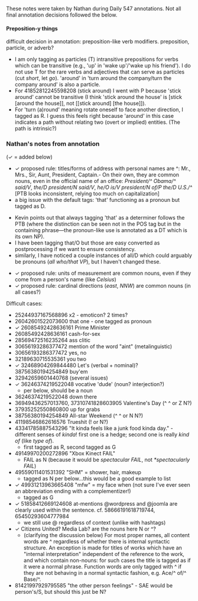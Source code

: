 These notes were taken by Nathan during Daily 547 annotations.  Not all final annotation decisions followed the below.


#### Preposition-y things ####

difficult decision in annotation: preposition-like verb modifiers. preposition, particle, or adverb?

* I am only tagging as particles (T) intransitive prepositions for verbs which can be transitive 
(e.g., 'up' in 'wake up'/'wake up his friend'). I do not use T for the rare verbs and adjectives that 
can serve as particles (cut *short*, let *go*). 'around' in 'turn around the company/turn the company around' 
is also a particle.
* For 41852812245598208 (stick around) I went with P because 'stick around' cannot be transitive 
(I think 'stick around the house' is [stick [around the house]], not [[stick around\] \[the house]]). 
* For 'turn (a)round' meaning rotate oneself to face another direction, I tagged as R. I guess this feels 
right because 'around' in this case indicates a path without relating two (overt or implied) entities. (The path is intrinsic?)


### Nathan's notes from annotation ###

(✓ = added below)

* ✓ proposed rule: titles/forms of address with personal names are ^: Mr., Mrs., Sir, Aunt, President, Captain.- 
On their own, they are common nouns, even in the official name of an office: _President/^ Obama/^ said/V_, _the/D president/N said/V_, _he/O is/V president/N of/P the/D U.S./^_
[PTB looks inconsistent, relying too much on capitalization]
* a big issue with the default tags: 'that' functioning as a pronoun but tagged as D.
 - Kevin points out that always tagging 'that' as a determiner follows the PTB (where the distinction can be seen not in the POS tag but in the containing phrase—the pronoun-like use is annotated as a DT which is its own NP).
 - I have been tagging that/O but those are easy converted as postprocessing if we want to ensure consistency.
 - similarly, I have noticed a couple instances of all/D which could arguably be pronouns (_all who/that VP_), but I haven't changed these.
* ✓ proposed rule: units of measurement are common nouns, even if they come from a person's name (like _Celsius_)
* ✓ proposed rule: cardinal directions (_east_, _NNW_) are common nouns (in all cases?)

Difficult cases:

* 25244937167568896 x2 - emoticon? 2 times?
* 26042601522073600 that one - one tagged as pronoun
* ✓ 26085492428636161 Prime Minister
* 26085492428636161 cash-for-sex
* 28569472516235264 ass clitic
* 30656193286377472 mention of the word "aint" (metalinguistic)
* 30656193286377472 yes, no
* 32189630715535361 you two
* ✓ 32468904269844480 Let's (verbal + nominal)? 38756380194254849 buy'em
* 32942659601440768 (several issues)
* ✓ 36246374219522048 vocative 'dude' (noun? interjection?)
  - per below, should be a noun
* 36246374219522048 down there
* 36949436257013760, 37310741828603905 Valentine's Day (^ ^ or Z N?)
* 37935252550860800 up for grabs
* 38756380194254849 All-star Weekend (^ ^ or N N?)
* 41198546862616576 Trueshit (! or N?)
* 43341785887543296 "It kinda feels like a junk food kinda day." - different senses of _kinda_! first one is a hedge; second one is really _kind of_ (like _type of_).
  - first tagged as R, second tagged as G
* 49149970200272896 "Xbox Kinect FAIL"
  - FAIL as N (because it would be _spectacular FAIL_, not _*spectacularly FAIL_)
* 49559011401531392 "SHM" = shower, hair, makeup
  - tagged as N per below...this would be a good example to list
* ✓ 49931213963665408 "mfw" = my face when (not sure I've ever seen an abbreviation ending with a complementizer!)
  - tagged as G
* ✓ 51858412669124608 at-mentions @wordpress and @joomla are clearly used within the sentence. cf. 58666191618719744, 65450293604777984
  - we still use @ regardless of context (unlike with hashtags)
* ✓ Citizens United? Media Lab? are the nouns here N or ^?
  - (clarifying the discussion below) For most proper names, all content words are ^ regardless of whether there is internal syntactic structure. An exception is made for titles of works which have an "internal interpretation" independent of the reference to the work, and which contain non-nouns: for such cases the title is tagged as if it were a normal phrase. Function words are only tagged with ^ if they are not behaving in a normal syntactic fashion, e.g. Ace/^ of/^ Base/^.
* 81421997929795585 "the other person feelings" - SAE would be person's/S, but should this just be N?